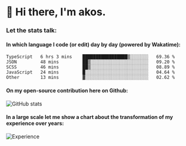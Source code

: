 # 👋 Hi there, I'm akos. 


### Let the stats talk:


#### In which language I code (or edit) day by day (powered by Wakatime): 

<!--START_SECTION:waka-->
```text
TypeScript   6 hrs 3 mins    █████████████████▒░░░░░░░   69.36 % 
JSON         48 mins         ██▒░░░░░░░░░░░░░░░░░░░░░░   09.20 % 
SCSS         46 mins         ██▒░░░░░░░░░░░░░░░░░░░░░░   08.89 % 
JavaScript   24 mins         █░░░░░░░░░░░░░░░░░░░░░░░░   04.64 % 
Other        13 mins         ▓░░░░░░░░░░░░░░░░░░░░░░░░   02.62 % 
```
<!--END_SECTION:waka-->

#### On my open-source contribution here on Github:
 
![GitHub stats](https://github-readme-stats.vercel.app/api?username=akosbalasko)

#### In a large scale let me show a chart about the transformation of my experience over years:   

![Experience](https://cr-skills-chart-widget.azurewebsites.net/api/api?username=akosbalasko)
